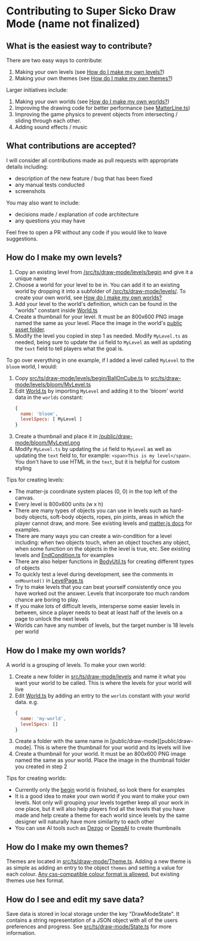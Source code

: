 # Contributing to Super Sicko Draw Mode (name not finalized)

## What is the easiest way to contribute?

There are two easy ways to contribute:
1. Making your own levels (see [How do I make my own levels?](#how-do-i-make-my-own-levels))
2. Making your own themes (see [How do I make my own themes?](#how-do-i-make-my-own-themes))

Larger initiatives include:
1. Making your own worlds (see [How do I make my own worlds?](#how-do-i-make-my-own-worlds))
2. Improving the drawing code for better performance (see [MatterLine.ts](src/ts/draw-mode/MatterLine.ts))
3. Improving the game physics to prevent objects from intersecting / sliding through each other.
4. Adding sound effects / music

## What contributions are accepted?

I will consider all contributions made as pull requests with appropriate details including:
- description of the new feature / bug that has been fixed
- any manual tests conducted
- screenshots

You may also want to include:
- decisions made / explanation of code architecture
- any questions you may have

Feel free to open a PR without any code if you would like to leave suggestions.

## How do I make my own levels?

1. Copy an existing level from [/src/ts/draw-mode/levels/begin](./src/ts/draw-mode/levels/begin) and give it a unique name
2. Choose a world for your level to be in. You can add it to an existing world by dropping it into a subfolder of [/src/ts/draw-mode/levels/](./src/ts/draw-mode/levels/). To create your own world, see [How do I make my own worlds?](#how-do-i-make-my-own-worlds)
3. Add your level to the world's definition, which can be found in the "worlds" constant inside [World.ts](src/ts/draw-mode/World.ts)
4. Create a thumbnail for your level. It must be an 800x600 PNG image named the same as your level. Place the image in the world's [public asset folder](public/draw-mode/).
5. Modify the level you copied in step 1 as needed. Modify `MyLevel.ts` as needed, being sure to update the `id` field to `MyLevel` as well as updating the `text` field to tell players what the goal is.

To go over everything in one example, if I added a level called `MyLevel` to the `bloom` world, I would:
1. Copy [src/ts/draw-mode/levels/begin/BallOnCube.ts](src/ts/draw-mode/levels/begin/BallOnCube.ts) to [src/ts/draw-mode/levels/bloom/MyLevel.ts](src/ts/draw-mode/levels/bloom/MyLevel.ts)
2. Edit [World.ts](src/ts/draw-mode/World.ts) by importing `MyLevel` and adding it to the 'bloom' world data in the `worlds` constant:
    ```js
    {
      name: 'bloom',
      levelSpecs: [ MyLevel ]
    }
    ```
3. Create a thumbnail and place it in [/public/draw-mode/bloom/MyLevel.png](/public/draw-mode/bloom/MyLevel.png)
4. Modify `MyLevel.ts` by updating the `id` field to `MyLevel` as well as updating the `text` field to, for example: `<span>This is my level</span>`. You don't have to use HTML in the `text`, but it is helpful for custom styling

Tips for creating levels:
- The matter-js coordinate system places (0, 0) in the top left of the canvas.
- Every level is 800x600 units (w x h)
- There are many types of objects you can use in levels such as hard-body objects, soft-body objects, ropes, pin joints, areas in which the player cannot draw, and more. See existing levels and [matter.js docs](https://brm.io/matter-js/) for examples.
- There are many ways you can create a win-condition for a level including: when two objects touch, when an object touches any object, when some function on the objects in the level is true, etc. See existing levels and [EndCondition.ts](src/ts/draw-mode/EndCondition.ts) for examples
- There are also helper functions in [BodyUtil.ts](src/ts/draw-mode/BodyUtil.ts) for creating different types of objects
- To quickly test a level during development, see the comments in `onMounted()` in [LevelPage.ts](src/components/draw-mode/LevelPage.vue)
- Try to make levels that you can beat yourself consistently once you have worked out the answer. Levels that incorporate too much random chance are boring to play.
- If you make lots of difficult levels, intersperse some easier levels in between, since a player needs to beat at least half of the levels on a page to unlock the next levels
- Worlds can have any number of levels, but the target number is 18 levels per world

## How do I make my own worlds?

A world is a grouping of levels. To make your own world:
1. Create a new folder in [src/ts/draw-mode/levels](src/ts/draw-mode/levels) and name it what you want your world to be called. This is where the levels for your world will live
2. Edit [World.ts](src/ts/draw-mode/World.ts) by adding an entry to the `worlds` constant with your world data. e.g.
    ```js
    {
      name: 'my-world',
      levelSpecs: []
    }
    ```
3. Create a folder with the same name in [public/draw-mode][public/draw-mode]. This is where the thumbnail for your world and its levels will live
4. Create a thumbnail for your world. It must be an 800x600 PNG image named the same as your world. Place the image in the thumbnail folder you created in step 2

Tips for creating worlds:
- Currently only the [begin](src/ts/draw-mode/levels/begin) world is finished, so look there for examples
- It is a good idea to make your own world if you want to make your own levels. Not only will grouping your levels together keep all your work in one place, but it will also help players find all the levels that you have made and help create a theme for each world since levels by the same designer will naturally have more similarity to each other
- You can use AI tools such as [Dezgo](https://dezgo.com/) or [DeepAI](https://deepai.org/machine-learning-model/text2img) to create thumbnails

## How do I make my own themes?

Themes are located in [src/ts/draw-mode/Theme.ts](src/ts/draw-mode/Theme.ts). Adding a new theme is as simple as adding an entry to the object `themes` and setting a value for each colour. [Any css-compatible colour format is allowed](https://brm.io/matter-js/docs/classes/Body.html#property_render.fillStyle), but existing themes use hex format.

## How do I see and edit my save data?

Save data is stored in local storage under the key "DrawModeState". It contains a string representation of a JSON object with all of the users preferences and progress. See [src/ts/draw-mode/State.ts](src/ts/draw-mode/State.ts) for more information.
